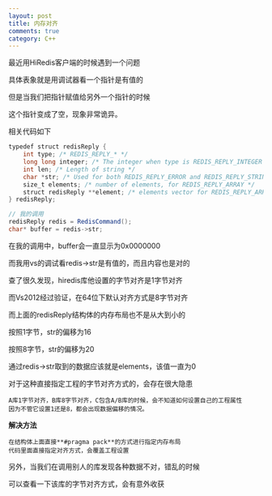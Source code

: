 ```yaml
---
layout: post
title: 内存对齐
comments: true
category: C++
---
```


最近用HiRedis客户端的时候遇到一个问题

具体表象就是用调试器看一个指针是有值的

但是当我们把指针赋值给另外一个指针的时候

这个指针变成了空，现象非常诡异。

相关代码如下

```java
typedef struct redisReply {
    int type; /* REDIS_REPLY_* */
    long long integer; /* The integer when type is REDIS_REPLY_INTEGER */
    int len; /* Length of string */
    char *str; /* Used for both REDIS_REPLY_ERROR and REDIS_REPLY_STRING */
    size_t elements; /* number of elements, for REDIS_REPLY_ARRAY */
    struct redisReply **element; /* elements vector for REDIS_REPLY_ARRAY */
} redisReply;

// 我的调用
redisReply redis = RedisCommand();
char* buffer = redis->str;
```
在我的调用中，buffer会一直显示为0x0000000

而我用vs的调试看redis->str是有值的，而且内容也是对的

查了很久发现，hiredis库他设置的字节对齐是1字节对齐

而Vs2012经过验证，在64位下默认对齐方式是8字节对齐

而上面的redisReply结构体的内存布局也不是从大到小的

按照1字节，str的偏移为16

按照8字节，str的偏移为20

通过redis->str取到的数据应该就是elements，该值一直为0

对于这种直接指定工程的字节对齐方式的，会存在很大隐患

    A库1字节对齐，B库8字节对齐，C包含A/B库的时候，会不知道如何设置自己的工程属性   
    因为不管它设置1还是8，都会出现数据偏移的情况。

**解决方法**

    在结构体上面直接**#pragma pack**的方式进行指定内存布局   
    代码里面直接指定对齐方式，会覆盖工程设置

另外，当我们在调用别人的库发现各种数据不对，错乱的时候

可以查看一下该库的字节对齐方式，会有意外收获



